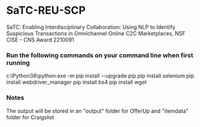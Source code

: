 # SaTC-REU-SCP
SaTC: Enabling Interdisciplinary Collaboration: Using NLP to Identify Suspicious Transactions in Omnichannel Online C2C Marketplaces, NSF CISE - CNS Award 2210091

### Run the following commands on your command line when first running
c:\Python38\python.exe -m pip install --upgrade pip
pip install selenium
pip install webdriver_manager
pip install bs4
pip install wget

### Notes
The output will be stored in an "output" folder for OfferUp and "itemdata" folder for Craigslist
